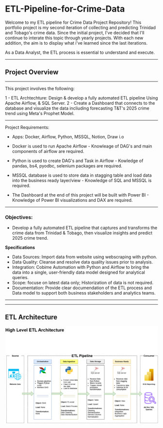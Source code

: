 # ETL-Pipeline-for-Crime-Data

Welcome to my ETL pipeline for Crime Data Project Repository!
This portfolio project is my second iteration of collecting and predicting Trinidad and Tobago's crime data. 
Since the initial project, I've decided that I'll continue to interate this topic through yearly projects. With each new addition, the aim is to display what i've learned since the last iterations.

As a Data Analyst, the ETL process is essential to understand and execute. 

-----

## Project Overview 
-----

This project involves the following: 

1 - ETL Archtechture: Design & develop a fully automated ETL pipeline Using Apache Airflow, & SQL Server.
2 - Create a Dashboard that connects to the database and visualize the data incliuding forecasting T&T's 2025 crime trend using Meta's Prophet Model.

-----
Project Requirements: 

- Apps: Docker, Airflow, Python, MSSQL, Notion, Draw i.o

- Docker is used to run Apache Airflow - Knowleage of DAG's and main components of airflow are required.

- Python is used to create DAG's and Task in Airflow - Kowledge of pandas, bs4, pyodbc, selenium packages are required.

- MSSQL database is used to store data in stagging table and load data into the business ready layer/view - Knowledge of SQL and MSSQL is required.

- The Dashboard at the end of this project will be built with Power BI - Knowledge of Power BI visualizations and DAX are required.

------

### Objectives: 

- Develop a fully automated ETL pipeline that captures and transforms the crime data from Trinidad & Tobago, then visualize insights and predict 2025 crime trend.

**Specifications**

- Data Sources: Import data from website using webscraping with python.
- Data Quality: Cleanse and resolve data quality issues prior to analysis.
- Integration: Cobime Automation with Python and Airflow to bring the data into a single, user-friendly data model designed for analytical queries.
- Scope: focuse on latest data only; Historization of data is not required.
- Documentation: Provide clear documendation of the ETL process and Data model to support both business stakeholders and analytics teams.

------- 



*******

## ETL Architecture 

![Alt text](https://github.com/Jessiah13/ETL-Pipeline-for-Crime-Data/blob/main/docs/images/High%20Level%20ETL%20Architecture.png)


